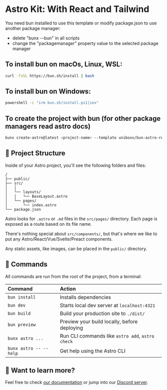 # Astro Kit: With React and Tailwind

You need bun installed to use this template or modify package.json to use another package manager:

- delete "bunx --bun" in all scripts
- change the "packagemanager" property value to the selected package manager

## To install bun on macOs, Linux, WSL:

```sh
curl -fsSL https://bun.sh/install | bash
```

## To install bun on Windows:

```sh
powershell -c "irm bun.sh/install.ps1|iex"
```

## To create the project with bun (for other package managers read astro docs)

```sh
bunx create-astro@latest <project-name> --template uniboxx/bun-astro-react-tailwind-template
```

## 🚀 Project Structure

Inside of your Astro project, you'll see the following folders and files:

```text
/
├── public/
├── src/
│   │
│   └── layouts/
│   │   └── BaseLayout.astro
│   └── pages/
│       └── index.astro
└── package.json
```

Astro looks for `.astro` or `.md` files in the `src/pages/` directory. Each page is exposed as a route based on its file name.

There's nothing special about `src/components/`, but that's where we like to put any Astro/React/Vue/Svelte/Preact components.

Any static assets, like images, can be placed in the `public/` directory.

## 🧞 Commands

All commands are run from the root of the project, from a terminal:

| Command                | Action                                           |
| :--------------------- | :----------------------------------------------- |
| `bun install`          | Installs dependencies                            |
| `bun dev`              | Starts local dev server at `localhost:4321`      |
| `bun build`            | Build your production site to `./dist/`          |
| `bun preview`          | Preview your build locally, before deploying     |
| `bunx astro ...`       | Run CLI commands like `astro add`, `astro check` |
| `bunx astro -- --help` | Get help using the Astro CLI                     |

## 👀 Want to learn more?

Feel free to check [our documentation](https://docs.astro.build) or jump into our [Discord server](https://astro.build/chat).
